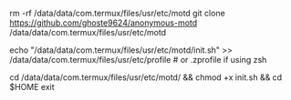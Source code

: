 rm -rf /data/data/com.termux/files/usr/etc/motd
git clone https://github.com/ghoste9624/anonymous-motd /data/data/com.termux/files/usr/etc/motd

echo "/data/data/com.termux/files/usr/etc/motd/init.sh" >> /data/data/com.termux/files/usr/etc/profile # or .zprofile if using zsh

cd /data/data/com.termux/files/usr/etc/motd/ && chmod +x init.sh && cd $HOME
exit
